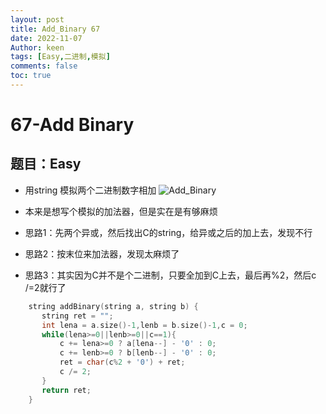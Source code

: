```yaml
---
layout: post
title: Add_Binary 67
date: 2022-11-07
Author: keen
tags: [Easy,二进制,模拟]
comments: false
toc: true
---
```

# 67-Add Binary
## 题目：Easy
- 用string 模拟两个二进制数字相加
![Add_Binary](https://lh3.googleusercontent.com/u/0/d/1yidUpX1OqUw7f-HTEcWeH9aO1D9_Pf0j)

- 本来是想写个模拟的加法器，但是实在是有够麻烦
- 思路1：先两个异或，然后找出C的string，给异或之后的加上去，发现不行
- 思路2：按末位来加法器，发现太麻烦了
- 思路3：其实因为C并不是个二进制，只要全加到C上去，最后再%2，然后c /=2就行了

```cpp
    string addBinary(string a, string b) {
       string ret = "";
       int lena = a.size()-1,lenb = b.size()-1,c = 0;
       while(lena>=0||lenb>=0||c==1){
           c += lena>=0 ? a[lena--] - '0' : 0;
           c += lenb>=0 ? b[lenb--] - '0' : 0;
           ret = char(c%2 + '0') + ret;
           c /= 2;
       } 
       return ret;
    }
```
